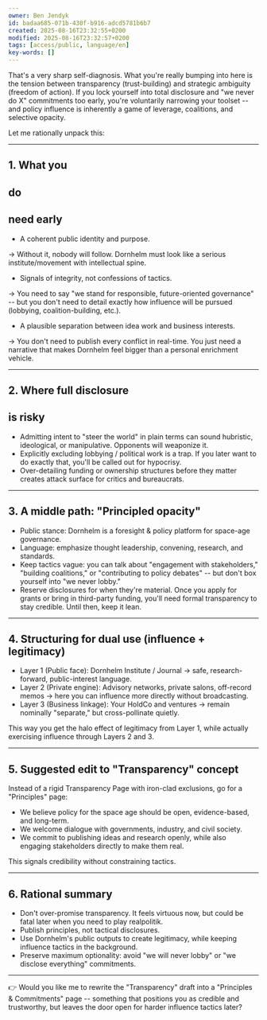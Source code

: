 ```yaml
---
owner: Ben Jendyk
id: badaa685-071b-430f-b916-adcd5781b6b7
created: 2025-08-16T23:32:55+0200
modified: 2025-08-16T23:32:57+0200
tags: [access/public, language/en]
key-words: []
---
```


That's a very sharp self-diagnosis. What you're really bumping into here is the tension between transparency (trust-building) and strategic ambiguity (freedom of action). If you lock yourself into total disclosure and "we never do X" commitments too early, you're voluntarily narrowing your toolset -- and policy influence is inherently a game of leverage, coalitions, and selective opacity.

  

Let me rationally unpack this:

* * *

## 1. What you

## do

##  need early

- A coherent public identity and purpose.

→ Without it, nobody will follow. Dornhelm must look like a serious institute/movement with intellectual spine.

- Signals of integrity, not confessions of tactics.

→ You need to say "we stand for responsible, future-oriented governance" -- but you don't need to detail exactly how influence will be pursued (lobbying, coalition-building, etc.).
- A plausible separation between idea work and business interests.

→ You don't need to publish every conflict in real-time. You just need a narrative that makes Dornhelm feel bigger than a personal enrichment vehicle.

* * *

## 2. Where full disclosure

## is risky

- Admitting intent to "steer the world" in plain terms can sound hubristic, ideological, or manipulative. Opponents will weaponize it.
- Explicitly excluding lobbying / political work is a trap. If you later want to do exactly that, you'll be called out for hypocrisy.
- Over-detailing funding or ownership structures before they matter creates attack surface for critics and bureaucrats.
* * *

## 3. A middle path: "Principled opacity"

- Public stance: Dornhelm is a foresight & policy platform for space-age governance.
- Language: emphasize thought leadership, convening, research, and standards.
- Keep tactics vague: you can talk about "engagement with stakeholders," "building coalitions," or "contributing to policy debates" -- but don't box yourself into "we never lobby."
- Reserve disclosures for when they're material. Once you apply for grants or bring in third-party funding, you'll need formal transparency to stay credible. Until then, keep it lean.
* * *

## 4. Structuring for dual use (influence + legitimacy)
- Layer 1 (Public face): Dornhelm Institute / Journal → safe, research-forward, public-interest language.
- Layer 2 (Private engine): Advisory networks, private salons, off-record memos → here you can influence more directly without broadcasting.
- Layer 3 (Business linkage): Your HoldCo and ventures → remain nominally "separate," but cross-pollinate quietly.

  

This way you get the halo effect of legitimacy from Layer 1, while actually exercising influence through Layers 2 and 3.

* * *

## 5. Suggested edit to "Transparency" concept

  

Instead of a rigid Transparency Page with iron-clad exclusions, go for a "Principles" page:

- We believe policy for the space age should be open, evidence-based, and long-term.
- We welcome dialogue with governments, industry, and civil society.
- We commit to publishing ideas and research openly, while also engaging stakeholders directly to make them real.

  

This signals credibility without constraining tactics.

* * *

## 6. Rational summary

- Don't over-promise transparency. It feels virtuous now, but could be fatal later when you need to play realpolitik.
- Publish principles, not tactical disclosures.
- Use Dornhelm's public outputs to create legitimacy, while keeping influence tactics in the background.
- Preserve maximum optionality: avoid "we will never lobby" or "we disclose everything" commitments.
* * *

👉 Would you like me to rewrite the "Transparency" draft into a "Principles & Commitments" page -- something that positions you as credible and trustworthy, but leaves the door open for harder influence tactics later?